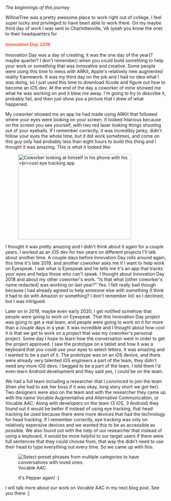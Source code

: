 <!-- wp:paragraph {"align":"center"} -->
<p class="has-text-align-center"><em>The beginnings of this journey</em></p>
<!-- /wp:paragraph -->

<!-- wp:paragraph -->
<p>WillowTree was a pretty awesome place to work right out of college. I feel super lucky and privileged&nbsp;to have been able to work there. On my maybe third day of work I was sent to Charlottesville, VA (yeah you know the one) to their headquarters for</p>
<!-- /wp:paragraph -->

<!-- wp:paragraph {"align":"center","style":{"typography":{"lineHeight":"1.5"},"color":{"text":"#f35941"}},"fontSize":"huge"} -->
<p class="has-text-align-center has-text-color has-huge-font-size" style="color:#f35941;line-height:1.5"><em><strong>Innovation Day</strong> <strong>2018</strong></em></p>
<!-- /wp:paragraph -->

<!-- wp:paragraph -->
<p>Innovation Day was a day of creating, it was the one day of the year(? maybe quarter? I don't remember) when you could build something to help your work or something that was innovative and creative. Some people were using this time to mess with ARKit, Apple's relatively new augmented reality framework. It was my third day on the job and I had no idea what I was doing, so I just used this time to download Xcode and figure out how to become an iOS dev. At the end of the day a coworker of mine showed me what he was working on and it blew me away. I'm going to try to describe it, probably fail, and then just show you a picture that I drew of what happened.</p>
<!-- /wp:paragraph -->

<!-- wp:paragraph -->
<p>My coworker showed me an app he had made using ARKit that followed where your eyes were looking on your screen. It looked hilarious because on the screen you see yourself, with two red laser looking things shooting out of your eyeballs. If I remember correctly, it was incredibly janky, didn't follow your eyes the whole time, but it did work sometimes, and come on this guy only had probably less than eight hours to build this thing and I thought it was amazing. This is what it looked like:</p>
<!-- /wp:paragraph -->

<!-- wp:image {"align":"center","id":35,"width":353,"height":265,"sizeSlug":"large","linkDestination":"none"} -->
<figure class="wp-block-image aligncenter size-large is-resized"><img src="https://spudsdevblog.files.wordpress.com/2021/10/duncan.png?w=352" alt="Coworker looking at himself in his phone with his <br>cool eye tracking app" class="wp-image-35" width="353" height="265"/></figure>
<!-- /wp:image -->

<!-- wp:paragraph -->
<p>I thought it was pretty amazing and I didn't think about it again for a couple years. I worked as an iOS dev for two years on different projects I'll talk about another time. A couple days before Innovation Day rolls around again, this time it's late 2019, and another coworker asks me if I want to help work on Eyespeak. I ask what is Eyespeak and he tells me it's an app that tracks your eyes and helps those who can't speak. I thought about Innovation Day 2018 and about my other coworker's work. "Is that what [other coworker's name redacted] was working on last year?" Yes. I felt really bad though because I had already agreed to help someone else with something (I think it had to do with Amazon or something? I don't remember lol) so I declined, but I was intrigued.</p>
<!-- /wp:paragraph -->

<!-- wp:paragraph -->
<p>Later on in 2019, maybe even early 2020, I get notified somehow that people were going to work on Eyespeak. That this Innovation Day project was going to get a real team, and people were going to work on it for more than a couple days in a year. It was incredible and I thought about how cool it is that we get to work on a project that was my coworker's personal project. Some day I hope to learn how the conversation went in order to get the project approved. I saw the prototype on a tablet and how it was a keyboard that you could use your eyes to select letters. It was amazing and I wanted to be a part of it. The prototype was on an iOS device, and there were already very talented iOS engineers a part of the team, they didn't need any more iOS devs. I begged to be a part of the team, I told them I'd even learn Android development and they said yes, I could be on the team.</p>
<!-- /wp:paragraph -->

<!-- wp:paragraph -->
<p>We had a full team including a researcher that I convinced to join the team (then she had to ask her boss if it was okay, long story short we got her). Two designers were also on the team and with the researcher they came up with the name Vocable Augmentative and Alternative Communication, or Vocable AAC. Along with developers on the team (3 iOS, 3 Android) they found out it would be better if instead of using eye tracking, that head tracking be used because there were more devices that had the technology for head tracking. If I remember correctly, eye tracking was only on relatively expensive devices and we wanted this to be as accessible as possible. We also found out with the help of our researcher that instead of using a keyboard, it would be more helpful to our target users if there were full sentences that they could choose from, that way the didn't need to use their head to type everything out every time. So we came up with this:</p>
<!-- /wp:paragraph -->

<!-- wp:image {"align":"center"} -->
<figure class="wp-block-image aligncenter"><img src="https://www.vocable.app/static/assets/showcase-1.png" alt="Select preset phrases from multiple categories to have conversations with loved ones."/><figcaption>Vocable AAC</figcaption></figure>
<!-- /wp:image -->

<!-- wp:image {"align":"center","id":404,"sizeSlug":"full","linkDestination":"none"} -->
<figure class="wp-block-image aligncenter size-full"><img src="https://spudsdevblog.files.wordpress.com/2022/01/pxl_20220104_031001956.mp_-edited.jpg" alt="" class="wp-image-404"/><figcaption>It's Pepper again! :]</figcaption></figure>
<!-- /wp:image -->

<!-- wp:paragraph {"align":"center"} -->
<p class="has-text-align-center">I will talk more about our work on Vocable AAC in my next blog post. See you there :]</p>
<!-- /wp:paragraph -->

